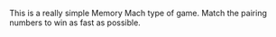 This is a really simple Memory Mach type of game.
Match the pairing numbers to win as fast as possible.